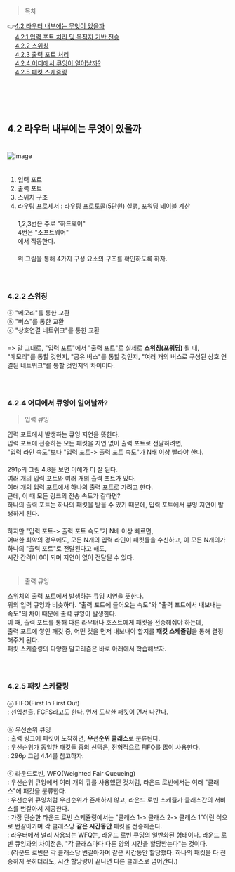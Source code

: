 > 목차

👉[4.2 라우터 내부에는 무엇이 있을까](#42-라우터-내부에는-무엇이-있을까)　   
　   [4.2.1 입력 포트 처리 및 목적지 기반 전송](#421-입력-포트-처리-및-목적지-기반-전송)　   　   
　   [4.2.2 스위칭](#422-스위칭)　   
　   [4.2.3 출력 포트 처리](#423-출력-포트-처리)　   
　   [4.2.4 어디에서 큐잉이 일어날까?](#424-어디에서-큐잉이-일어날까)　   
 　  [4.2.5 패킷 스케줄링](#425-패킷-스케줄링)　   
      
　   
　   
　   
## 4.2 라우터 내부에는 무엇이 있을까

　   
![image](https://github.com/inpink/CS_Networking_Study/assets/108166692/36f368ad-150c-4562-b8d8-53e8be3faa2c)　   
　   
1. 입력 포트 　   
2. 출력 포트　   
3. 스위치 구조　   
4. 라우팅 프로세서 : 라우팅 프로토콜(5단원) 실행, 포워딩 테이블 계산　   
　   
1,2,3번은 주로 "하드웨어"　   
4번은 "소프트웨어"　   
에서 작동한다.　   
　   
위 그림을 통해 4가지 구성 요소의 구조를 확인하도록 하자.　   
　   
　   
### 4.2.2 스위칭

ⓐ "메모리"를 통한 교환 　   
ⓑ "버스"를 통한 교환　   
ⓒ "상호연결 네트워크"를 통한 교환　   　   
　   
=> 말 그대로, "입력 포트"에서 "출력 포트"로 실제로 **스위칭(포워딩)** 될 때, 　   
"메모리"를 통할 것인지, "공유 버스"를 통할 것인지, "여러 개의 버스로 구성된 상호 연결된 네트워크"를 통할 것인지의 차이이다.　   
　   
　   
### 4.2.4 어디에서 큐잉이 일어날까?

> 입력 큐잉

입력 포트에서 발생하는 큐잉 지연을 뜻한다.　   　   
입력 포트에 전송하는 모든 패킷을 지연 없이 출력 포트로 전달하려면, 　   
"입력 라인 속도"보다 "입력 포트-> 출력 포트 속도"가 N배 이상 빨라야 한다. 　   
　   
291p의 그림 4.8을 보면 이해가 더 잘 된다. 　   
여러 개의 입력 포트와 여러 개의 출력 포트가 있다.　   
여러 개의 입력 포트에서 하나의 출력 포트로 가려고 한다.　   
근데, 이 때 모든 링크의 전송 속도가 같다면? 　   
하나의 출력 포트는 하나의 패킷을 받을 수 있기 때문에, 입력 포트에서 큐잉 지연이 발생하게 된다.　   
　   
하지만 "입력 포트-> 출력 포트 속도"가 N배 이상 빠르면,　   
어떠한 최악의 경우에도, 모든 N개의 입력 라인이 패킷들을 수신하고, 이 모든 N개의가 하나의 "출력 포트"로 전달된다고 해도, 　   
시간 간격이 0이 되며 지연이 없이 전달될 수 있다.　   
　   
> 출력 큐잉

스위치의 출력 포트에서 발생하는 큐잉 지연을 뜻한다.　   
위의 입력 큐잉과 비슷하다. "출력 포트에 들어오는 속도"와 "출력 포트에서 내보내는 속도"의 차이 때문에 출력 큐잉이 발생한다.　   
이 때, 출력 포트를 통해 다른 라우터나 호스트에게 패킷을 전송해줘야 하는데,　   
출력 포트에 쌓인 패킷 중, 어떤 것을 먼저 내보내야 할지를 **패킷 스케쥴링**을 통해 결정해주게 된다.　   
패킷 스케쥴링의 다양한 알고리즘은 바로 아래에서 학습해보자.　   
　   
　   
### 4.2.5 패킷 스케줄링　   

ⓐ FIFO(First In First Out)　   
 : 선입선출. FCFS라고도 한다. 먼저 도착한 패킷이 먼저 나간다.　   
 　   
ⓑ 우선순위 큐잉　   
 : 출력 링크에 패킷이 도착하면, **우선순위 클래스**로 분류된다. 　   
 : 우선순위가 동일한 패킷들 중의 선택은, 전형적으로 FIFO를 많이 사용한다.　   
 : 296p 그림 4.14를 참고하자. 　   
 　   
ⓒ 라운드로빈, WFQ(Weighted Fair Queueing)　   
 : 우선순위 큐잉에서 여러 개의 큐를 사용했던 것처럼, 라운드 로빈에서는 여러 "클래스"에 패킷을 분류한다.　   
 : 우선순위 큐잉처럼 우선순위가 존재하지 않고, 라운드 로빈 스케쥴가 클래스간의 서비스를 번갈아서 제공한다.　   
 : 가장 단순한 라운드 로빈 스케쥴링에서는 "클래스 1-> 클래스 2-> 클래스 1"이런 식으로 번갈아가며 각 클래스당 **같은 시간동안** 패킷을 전송해준다.　   
 : 라우터에서 널리 사용되는 WFQ는, 라운드 로빈 큐잉의 일반화된 형태이다. 라운드 로빈 큐잉과의 차이점은, "각 클래스마다 다른 양의 시간을 할당받는다"는 것이다. 　   
 : (라운드 로빈은 각 클래스당 번갈아가며 같은 시간동안 할당했다. 하나의 패킷을 다 전송하지 못하더라도, 시간 할당량이 끝나면 다른 클래스로 넘어간다.)　   
